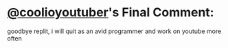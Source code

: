 # [@coolioyoutuber](https://replit.com/@coolioyoutuber)'s Final Comment:

goodbye replit, i will quit as an avid programmer and work on youtube more often